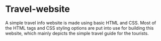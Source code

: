 # Travel-website
A simple travel info website is made using basic HTML and CSS.
Most of the HTML tags and CSS styling options are put into use for building this website, 
which mainly depicts the simple travel guide for the tourists.
